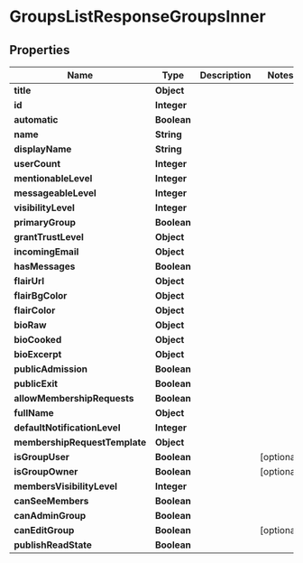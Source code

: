 

# GroupsListResponseGroupsInner


## Properties

| Name | Type | Description | Notes |
|------------ | ------------- | ------------- | -------------|
|**title** | **Object** |  |  |
|**id** | **Integer** |  |  |
|**automatic** | **Boolean** |  |  |
|**name** | **String** |  |  |
|**displayName** | **String** |  |  |
|**userCount** | **Integer** |  |  |
|**mentionableLevel** | **Integer** |  |  |
|**messageableLevel** | **Integer** |  |  |
|**visibilityLevel** | **Integer** |  |  |
|**primaryGroup** | **Boolean** |  |  |
|**grantTrustLevel** | **Object** |  |  |
|**incomingEmail** | **Object** |  |  |
|**hasMessages** | **Boolean** |  |  |
|**flairUrl** | **Object** |  |  |
|**flairBgColor** | **Object** |  |  |
|**flairColor** | **Object** |  |  |
|**bioRaw** | **Object** |  |  |
|**bioCooked** | **Object** |  |  |
|**bioExcerpt** | **Object** |  |  |
|**publicAdmission** | **Boolean** |  |  |
|**publicExit** | **Boolean** |  |  |
|**allowMembershipRequests** | **Boolean** |  |  |
|**fullName** | **Object** |  |  |
|**defaultNotificationLevel** | **Integer** |  |  |
|**membershipRequestTemplate** | **Object** |  |  |
|**isGroupUser** | **Boolean** |  |  [optional] |
|**isGroupOwner** | **Boolean** |  |  [optional] |
|**membersVisibilityLevel** | **Integer** |  |  |
|**canSeeMembers** | **Boolean** |  |  |
|**canAdminGroup** | **Boolean** |  |  |
|**canEditGroup** | **Boolean** |  |  [optional] |
|**publishReadState** | **Boolean** |  |  |



